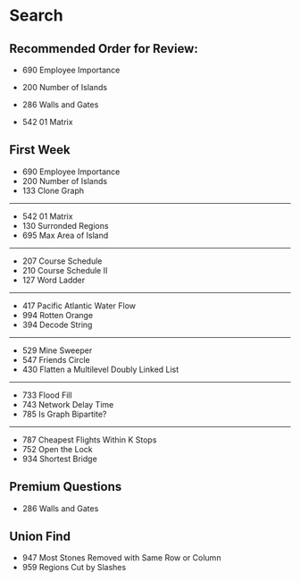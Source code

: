 # Search
## Recommended Order for Review:
* 690 Employee Importance
* 200 Number of Islands

* 286 Walls and Gates
* 542 01 Matrix 
## First Week
* 690 Employee Importance
* 200 Number of Islands
* 133 Clone Graph
____
* 542 01 Matrix
* 130 Surronded Regions
* 695 Max Area of Island
____
* 207 Course Schedule
* 210 Course Schedule II
* 127 Word Ladder 
____
* 417 Pacific Atlantic Water Flow
* 994 Rotten Orange
* 394 Decode String
_____
* 529 Mine Sweeper
* 547 Friends Circle
* 430 Flatten a Multilevel Doubly Linked List
____
* 733 Flood Fill
* 743 Network Delay Time
* 785 Is Graph Bipartite?
____
* 787 Cheapest Flights Within K Stops
* 752 Open the Lock
* 934 Shortest Bridge

## Premium Questions
* 286 Walls and Gates




## Union Find
* 947 Most Stones Removed with Same Row or Column
* 959 Regions Cut by Slashes


